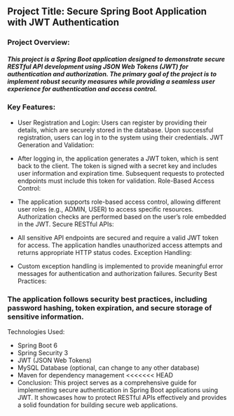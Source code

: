 ## Project Title: Secure Spring Boot Application with JWT Authentication

### Project Overview:

<h5> <i>This project is a Spring Boot application designed to demonstrate secure RESTful API development using JSON Web Tokens (JWT) for authentication and authorization. The primary goal of the project is to implement robust security measures while providing a seamless user experience for authentication and access control.</i></h5>

### Key Features:

- User Registration and Login:
Users can register by providing their details, which are securely stored in the database.
Upon successful registration, users can log in to the system using their credentials.
JWT Generation and Validation:

- After logging in, the application generates a JWT token, which is sent back to the client.
The token is signed with a secret key and includes user information and expiration time.
Subsequent requests to protected endpoints must include this token for validation.
Role-Based Access Control:

- The application supports role-based access control, allowing different user roles (e.g., ADMIN, USER) to access specific resources.
Authorization checks are performed based on the user’s role embedded in the JWT.
Secure RESTful APIs:

- All sensitive API endpoints are secured and require a valid JWT token for access.
The application handles unauthorized access attempts and returns appropriate HTTP status codes.
Exception Handling:

- Custom exception handling is implemented to provide meaningful error messages for authentication and authorization failures.
Security Best Practices:

### The application follows security best practices, including password hashing, token expiration, and secure storage of sensitive information.
Technologies Used:

- Spring Boot 6
- Spring Security 3
- JWT (JSON Web Tokens)
- MySQL Database (optional, can change to any other database)
- Maven for dependency management
<<<<<<< HEAD
- Conclusion: This project serves as a comprehensive guide for implementing secure authentication in Spring Boot applications using JWT. It showcases how to protect RESTful APIs effectively and provides a solid foundation for building secure web applications.

